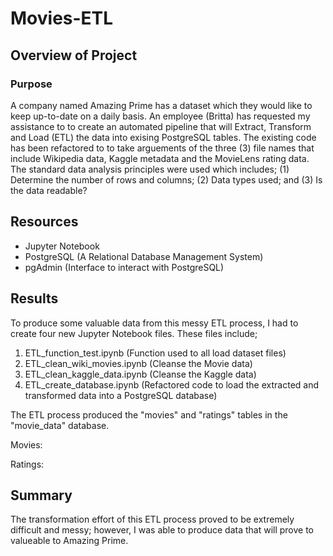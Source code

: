 # Movies-ETL

## Overview of Project

### Purpose
A company named Amazing Prime has a dataset which they would like to keep up-to-date on a daily basis.  An employee (Britta) has requested my assistance to to create an automated pipeline that will Extract, Transform and Load (ETL) the data into exising PostgreSQL tables.  The existing code has been refactored to to take arguements of the three (3) file names that include Wikipedia data, Kaggle metadata and the MovieLens rating data.  The standard data analysis principles were used which includes; (1) Determine the number of rows and columns; (2) Data types used; and (3) Is the data readable?


## Resources

- Jupyter Notebook
- PostgreSQL (A Relational Database Management System)
- pgAdmin (Interface to interact with PostgreSQL)
  
 ## Results
 
 To produce some valuable data from this messy ETL process, I had to create four new Jupyter Notebook files.  These files include;
 1. ETL_function_test.ipynb (Function used to all load dataset files)
 2. ETL_clean_wiki_movies.ipynb (Cleanse the Movie data)
 3. ETL_clean_kaggle_data.ipynb (Cleanse the Kaggle data)
 4. ETL_create_database.ipynb (Refactored code to load the extracted and transformed data into a PostgreSQL database)
 
 The ETL process produced the "movies" and "ratings" tables in the "movie_data" database.
 
Movies: 


Ratings: 

 
 ## Summary
 
 The transformation effort of this ETL process proved to be extremely difficult and messy; however, I was able to produce data that will prove to valueable to Amazing Prime.
 
 
 
 
 
